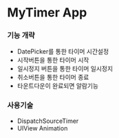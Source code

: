 #  MyTimer App

### 기능 개략
- DatePicker를 통한 타이머 시간설정
- 시작버튼을 통한 타이머 시작
- 일시정지 버튼을 통한 타이머 일시정지
- 취소버튼을 통한 타이머 종료
- 타운트다운이 완료되면 알람기능

### 사용기술

- DispatchSourceTimer
- UIView Animation


<!--![image](/capture.PNG)-->


